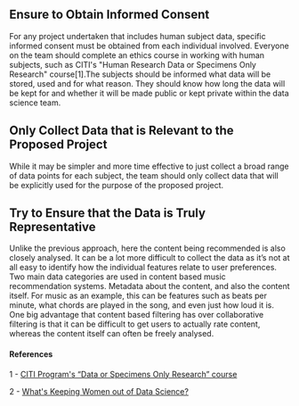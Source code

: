 ## Ensure to Obtain Informed Consent

For any project undertaken that includes human subject data, specific informed consent must be obtained from each individual involved. Everyone on the team should complete an ethics course in working with human subjects, such as CITI's "Human Research Data or Specimens Only Research" course[1].The subjects should be informed what data will be stored, used and for what reason. They should know how long the data will be kept for and whether it will be made public or kept private within the data science team. 

## Only Collect Data that is Relevant to the Proposed Project

While it may be simpler and more time effective to just collect a broad range of data points for each subject, the team should only collect data that will be explicitly used for the purpose of the proposed project. 

## Try to Ensure that the Data is Truly Representative

Unlike the previous approach, here the content being recommended is also closely analysed. It can be a lot more difficult to collect the data as it’s not at all easy to identify how the individual features relate to user preferences. Two main data categories are used in content based music recommendation systems. Metadata about the content, and also the content itself. For music as an example, this can be features such as beats per minute, what chords are played in the song, and even just how loud it is. One big advantage that content based filtering has over collaborative filtering is that it can be difficult to get users to actually rate content, whereas the content itself can often be freely analysed.

#### References

1 - [CITI Program's “Data or Specimens Only Research” course](https://www.citiprogram.org/index.cfm?pageID=154&icat=0&ac=0)

2 - [What's Keeping Women out of Data Science?](https://www.bcg.com/publications/2020/what-keeps-women-out-data-science)
